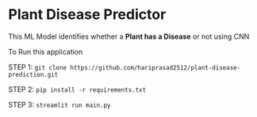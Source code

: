 # Plant Disease Predictor
This ML Model identifies whether a **Plant has a Disease** or not using CNN

To Run this application

STEP 1: `git clone https://github.com/hariprasad2512/plant-disease-prediction.git`

STEP 2: `pip install -r requirements.txt`

STEP 3: `streamlit run main.py`

